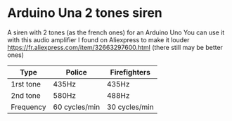 # Arduino Una 2 tones siren
A siren with 2 tones (as the french ones) for an Arduino Uno
You can use it with this audio amplifier I found on Aliexpress to make it louder https://fr.aliexpress.com/item/32663297600.html (there still may be better ones)

| Type      | Police        | Firefighters  |
|-----------|---------------|---------------|
| 1rst tone | 435Hz         | 435Hz         |
| 2nd tone  | 580Hz         | 488Hz         |
| Frequency | 60 cycles/min | 30 cycles/min |
